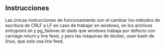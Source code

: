 ## Instrucciones

Las únicas instrucciones de funcionamiento son el cambiar los métodos de escritura de CRLF a LF en caso de trabajar en windows, en los archivos entrypoint.sh y pg_failover.sh dado que windows trabaja por defecto con carriage return y line feed, y pero las máquinas de docker, usan bash de linux, que solo usa line feed.
